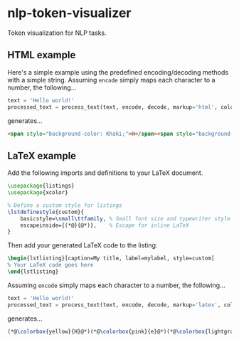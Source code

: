 # nlp-token-visualizer
Token visualization for NLP tasks.

## HTML example

Here's a simple example using the predefined encoding/decoding methods with a simple string. Assuming `encode` simply maps each character to a number, the following...

```python
text = 'Hello world!'
processed_text = process_text(text, encode, decode, markup='html', colors=tokenviz.visualization.HTML_COLORS)
```

generates...
<br>

```html
<span style="background-color: Khaki;">H</span><span style="background-color: AliceBlue;">e</span><span style="background-color: Aquamarine;">l</span><span style="background-color: Coral;">l</span><span style="background-color: Lavender;">o</span><span style="background-color: Ivory;"> </span><span style="background-color: DarkSalmon;">w</span><span style="background-color: Khaki;">o</span><span style="background-color: AliceBlue;">r</span><span style="background-color: Aquamarine;">l</span><span style="background-color: Coral;">d</span><span style="background-color: Lavender;">!</span>
```


## LaTeX example

Add the following imports and definitions to your LaTeX document.

```latex
\usepackage{listings}
\usepackage{xcolor}

% Define a custom style for listings
\lstdefinestyle{custom}{
    basicstyle=\small\ttfamily, % Small font size and typewriter style
    escapeinside={(*@}{@*)},    % Escape for inline LaTeX
}
```

Then add your generated LaTeX code to the listing:

```latex
\begin{lstlisting}[caption=My title, label=mylabel, style=custom]
% Your LaTeX code goes here
\end{lstlisting}
```

Assuming `encode` simply maps each character to a number, the following...

```python
text = 'Hello world!'
processed_text = process_text(text, encode, decode, markup='latex', colors=tokenviz.visualization.LATEX_COLORS)
```

generates...

```latex
(*@\colorbox{yellow}{H}@*)(*@\colorbox{pink}{e}@*)(*@\colorbox{lightgray}{l}@*)(*@\colorbox{lime}{l}@*)(*@\colorbox{cyan}{o}@*)(*@\colorbox{magenta}{ }@*)(*@\colorbox{yellow}{w}@*)(*@\colorbox{pink}{o}@*)(*@\colorbox{lightgray}{r}@*)(*@\colorbox{lime}{l}@*)(*@\colorbox{cyan}{d}@*)(*@\colorbox{magenta}{!}@*)
```

